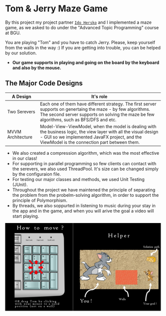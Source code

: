 # Tom & Jerry Maze Game

By this project my project partner [`Ido Hersko`](https://github.com/idohersko/) and I implemented a maze game, as we asked to do under the "Advanced Topic Programming" course at BGU.

You are playing "Tom" and you have to catch Jerry. Please, keep yourself from the walls in the way :)
If you are getting into trouble, you can be helped by our solution.

* **Our game supports in playing and going on the board by the keyboard and also by the mouse.**

## The Major Code Designs

| A Design | It's role |
| --- | --- |
| Two Serevers | Each one of them have different strategy. The first server supports on genertaing the maze - by few algorithms. The second server supports on solving the maze be few algorithms, such as BFS/DFS and etc. |
| MVVM Architecture | Model-View-ViewModel, when the model is dealing with the business logic, the view layer with all the visual design - GUI so we implemented JavaFX project, and the ViewModel is the connection part between them. |

* We also created a compression algorithm, which was the most effective in our class!
* For supporting in parallel programming so few clients can contact with the serevers, we also used ThreadPool. It's size can be changed simply by the configuraion file.
* For testing our major classes and methods, we used Unit Testing (JUnit).
* Throughout the project we have maintened the principle of separating the problem from the probelm-solving algorithm, in order to support the principle of Polymorphism.
* By threads, we also soppurted in listening to music during your stay in the app and in the game, and when you will arive the goal a video will start playing.


![This is an image](https://github.com/NoaMagrisso/ATP-Project-MazeGame/blob/main/src/main/resources/ImagesFXML/helperScene.jpg)
